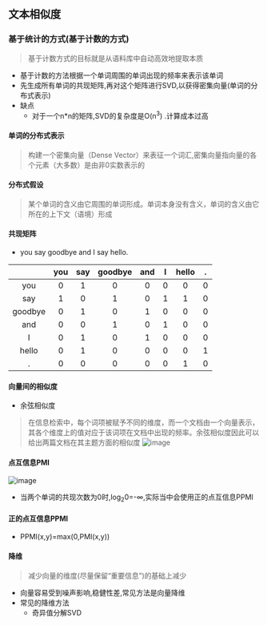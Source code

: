 ## 文本相似度
### 基于统计的方式(基于计数的方式)
> 基于计数方式的目标就是从语料库中自动高效地提取本质
* 基于计数的方法根据一个单词周围的单词出现的频率来表示该单词
* 先生成所有单词的共现矩阵,再对这个矩阵进行SVD,以获得密集向量(单词的分布式表示)
* 缺点
  * 对于一个n*n的矩阵,SVD的复杂度是O(n<sup>3</sup>) .计算成本过高
#### 单词的分布式表示
> 构建一个密集向量（Dense Vector）来表征一个词汇,密集向量指向量的各个元素（大多数）是由非0实数表示的
#### 分布式假设
> 某个单词的含义由它周围的单词形成。单词本身没有含义，单词的含义由它所在的上下文（语境）形成
#### 共现矩阵
* you say goodbye and I say hello.

| | you  |say  |goodbye|and|I|hello|.|
|  :----:  | :----:  | :----:  | :----:  | :----:  | :----:  | :----:  | :----:  |
| you|0| 1|0|0|0|0|0|
| say| 1| 0|1|0|1|1|0|
|goodbye|0|1|0|1|0|0|0|
|and|0|0|1|0|1|0|0|
|I |0|1|0|1|0|0|0|
|hello |0|1|0|0|0|0|1|
|. |0|0|0|0|0|1|0|

#### 向量间的相似度
* 余弦相似度 
> 在信息检索中，每个词项被赋予不同的维度，而一个文档由一个向量表示，其各个维度上的值对应于该词项在文档中出现的频率。余弦相似度因此可以给出两篇文档在其主题方面的相似度
![image](https://user-images.githubusercontent.com/13389058/155826597-bde412bf-41b2-402b-b980-5fc7fe9eadfe.png)


#### 点互信息PMI
![image](https://user-images.githubusercontent.com/13389058/155826614-e02cb53a-5d2c-46ba-b78f-6098311611e8.png)
* 当两个单词的共现次数为0时,log<sub>2</sub>0=-∞,实际当中会使用正的点互信息PPMI
#### 正的点互信息PPMI
* PPMI(x,y)=max(0,PMI(x,y))


#### 降维
> 减少向量的维度(尽量保留“重要信息”)的基础上减少
* 向量容易受到噪声影响,稳健性差,常见方法是向量降维
* 常见的降维方法
  * 奇异值分解SVD 


